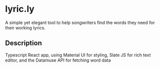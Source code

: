 # lyric.ly

A simple yet elegant tool to help songwriters find the words they need for their working lyrics.

## Description

Typescript React app, using Material UI for styling, Slate JS for rich text editor, and the Datamuse API for fetching word data
